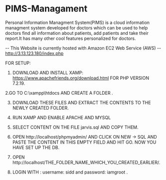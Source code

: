 # PIMS-Managament

Personal Information Managment System(PIMS) is a cloud information managment system developed for doctors which can be used to help doctors find all information about patients, add patients and take their report.It has many other cool features personalized for doctors.

-- This Website is currently hosted with Amazon EC2 Web Service (AWS) --
 http://3.13.123.180/index.php


FOR SETUP:

1. DOWNLOAD AND INSTALL XAMP: https://www.apachefriends.org/download.html FOR PHP VERSION 7.2.19.

2.GO TO C:\xampp\htdocs AND CREATE A FOLDER .

3. DOWNLOAD THESE FILES AND EXTRACT THE CONTENTS TO THE NEWLY CREATED FOLDER.

4. RUN XAMP AND ENABLE APACHE AND MYSQL

5. SELECT CONTENT ON THE FILE jarvis.sql AND COPY THEM.

6. OPEN http://localhost/phpmyadmin/ AND CLICK ON NEW -> SQL AND PASTE THE CONTENT IN THIS EMPTY FIELD AND HIT GO. NOW YOU HAVE SET UP THE DB.

7. OPEN http://localhost/THE_FOLDER_NAME_WHICH_YOU_CREATED_EARLIER/.

8. LOGIN WITH : username: sidd and password: iamgroot .
  
